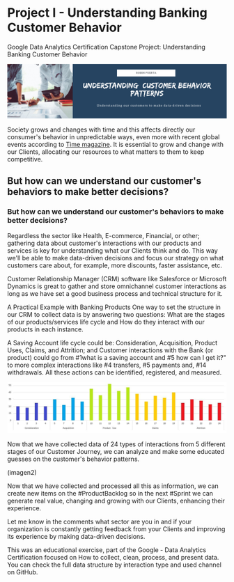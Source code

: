 # Project I - Understanding Banking Customer Behavior
Google Data Analytics Certification Capstone Project: Understanding Banking Customer Behavior

<img src="https://github.com/robspuerta/Project-I---Understanding-Banking-Customer-Behavior/blob/main/Dise%C3%B1o%20sin%20t%C3%ADtulo.png" alt="Robin Puerta Business Process Analyst + Product Analyst">

Society grows and changes with time and this affects directly our consumer's behavior in unpredictable ways, even more with recent global events according to [Time magazine](https://time.com/5947302/covid-19-data/). It is essential to grow and change with our Clients, allocating our resources to what matters to them to keep competitive. 

## But how can we understand our customer's behaviors to make better decisions?






### But how can we understand our customer's behaviors to make better decisions?
Regardless the sector like Health, E-commerce, Financial, or other; gathering data about customer's interactions with our products and services is key for understanding what our Clients think and do. This way we'll be able to make data-driven decisions and focus our strategy on what customers care about, for example, more discounts, faster assistance, etc. 

Customer Relationship Manager (CRM) software like Salesforce or Microsoft Dynamics is great to gather and store omnichannel customer interactions as long as we have set a good business process and technical structure for it.

A Practical Example with Banking Products
One way to set the structure in our CRM to collect data is by answering two questions: What are the stages of our products/services life cycle and How do they interact with our products in each instance. 

A Saving Account life cycle could be: Consideration, Acquisition, Product Uses, Claims, and Attrition; and Customer interactions with the Bank (or product) could go from #1what is a saving account and #5 how can I get it?" to more complex interactions like #4 transfers, #5 payments and, #14 withdrawals. All these actions can be identified, registered, and measured.

<img src="https://github.com/robspuerta/Project-I---Understanding-Banking-Customer-Behavior/blob/main/CustomerPatterns.jpg" alt="Robin Puerta Business Process Analyst + Product Analyst">

Now that we have collected data of 24 types of interactions from 5 different stages of our Customer Journey, we can analyze and make some educated guesses on the customer's behavior patterns. 

(imagen2)

Now that we have collected and processed all this as information, we can create new items on the #ProductBacklog so in the next #Sprint we can generate real value, changing and growing with our Clients, enhancing their experience.  

Let me know in the comments what sector are you in and if your organization is constantly getting feedback from your Clients and improving its experience by making data-driven decisions.   

This was an educational exercise, part of the Google - Data Analytics Certification focused on How to collect, clean, process, and present data. You can check the full data structure by interaction type and used channel on GitHub. 
